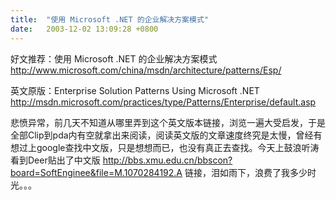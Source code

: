 ```yaml
---
title:  "使用 Microsoft .NET 的企业解决方案模式"
date:   2003-12-02 13:09:28 +0800
---
```


好文推荐：使用 Microsoft .NET 的企业解决方案模式 http://www.microsoft.com/china/msdn/architecture/patterns/Esp/   

英文原版：Enterprise Solution Patterns Using Microsoft .NET http://msdn.microsoft.com/practices/type/Patterns/Enterprise/default.asp   

悲愤异常，前几天不知道从哪里弄到这个英文版本链接，浏览一遍大受启发，于是全部Clip到pda内有空就拿出来阅读，阅读英文版的文章速度终究是太慢，曾经有想过上google查找中文版，只是想想而已，也没有真正去查找。今天上鼓浪听涛看到Deer贴出了中文版 http://bbs.xmu.edu.cn/bbscon?board=SoftEnginee&file=M.1070284192.A 链接，泪如雨下，浪费了我多少时光。。。  

